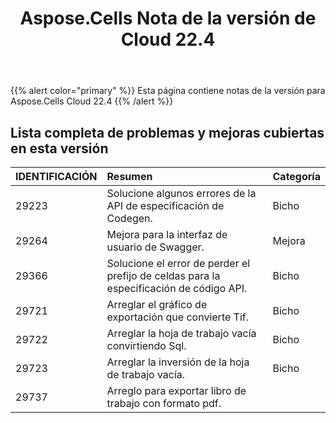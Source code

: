 ﻿---
title: Aspose.Cells Nota de la versión de Cloud 22.4
second_title: Aspose.Cells Cloud Documen
type: docs
url: /es/aspose-cells-cloud-22-4-release-notes/
description: Aspose.Cells La nube admite Excel para crear, convertir, fusionar, dividir, proteger, operación de objetos internos, etc.
weight: 18
---
{{% alert color="primary" %}} 
Esta página contiene notas de la versión para Aspose.Cells Cloud 22.4
{{% /alert %}} 
## **Lista completa de problemas y mejoras cubiertas en esta versión**
|**IDENTIFICACIÓN**|**Resumen**|**Categoría**|
|:- |:- |:- |
|29223 |Solucione algunos errores de la API de especificación de Codegen.| Bicho|
|29264 |Mejora para la interfaz de usuario de Swagger.| Mejora|
|29366 |Solucione el error de perder el prefijo de celdas para la especificación de código API.| Bicho|
|29721 |Arreglar el gráfico de exportación que convierte Tif.| Bicho|
|29722 |Arreglar la hoja de trabajo vacía convirtiendo Sql.| Bicho|
|29723 |Arreglar la inversión de la hoja de trabajo vacía.| Bicho|
|29737 |Arreglo para exportar libro de trabajo con formato pdf.|
